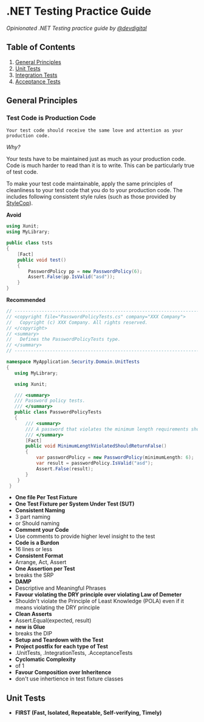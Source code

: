 # .NET Testing Practice Guide

*Opinionated .NET Testing practice guide by [@devdigital](//twitter/devdigital)*

## Table of Contents

   1. [General Principles](#general-principles)
   2. [Unit Tests](#unit-tests)
   3. [Integration Tests](#integration-tests)
   4. [Acceptance Tests](#acceptance-tests)

## General Principles

### Test Code is Production Code
    Your test code should receive the same love and attention as your production code.

   *Why?*

Your tests have to be maintained just as much as your production code. Code is much harder to read than it is to write. This can be particularly true of test code. 

To make your test code maintainable, apply the same principles of cleanliness to your test code that you do to your production code. The includes following consistent style rules (such as those provided by [StyleCop](//stylecop.codeplex.com)).

**Avoid**
   ```csharp   
   using Xunit;
   using MyLibrary;

   public class tsts
   {
       [Fact]
       public void test()
       {
           PasswordPolicy pp = new PasswordPolicy(6);
           Assert.False(pp.IsValid("asd"));
       }
   }
   ```

**Recommended**
   ```csharp
   // --------------------------------------------------------------------------------------------------------------------
   // <copyright file="PasswordPolicyTests.cs" company="XXX Company">
   //   Copyright (c) XXX Company. All rights reserved.
   // </copyright>
   // <summary>
   //   Defines the PasswordPolicyTests type.
   // </summary>
   // --------------------------------------------------------------------------------------------------------------------

   namespace MyApplication.Security.Domain.UnitTests
   {
      using MyLibrary;

      using Xunit;

      /// <summary>
      /// Password policy tests.
      /// </summary>
      public class PasswordPolicyTests
      {
          /// <summary>
          /// A password that violates the minimum length requirements should fail the password policy.
          /// </summary>
          [Fact]
          public void MinimumLengthViolatedShouldReturnFalse()
          {
              var passwordPolicy = new PasswordPolicy(minimumLength: 6);
              var result = passwordPolicy.IsValid("asd");
              Assert.False(result);
          }
       }
    }
   ```

   - **One file Per Test Fixture**
   - **One Test Fixture per System Under Test (SUT)**
   - **Consistent Naming**
   - 3 part naming
   - or Should naming
   - **Comment your Code**
   - Use comments to provide higher level insight to the test
   - **Code is a Burdon**
   - 16 lines or less
   - **Consistent Format**
   - Arrange, Act, Assert
   - **One Assertion per Test**
   - breaks the SRP
   - **DAMP**
   - Descriptive and Meaningful Phrases
   - **Favour violating the DRY principle over violating Law of Demeter**
   - Shouldn't violate the Principle of Least Knowledge (POLA) even if it means violating the DRY principle
   - **Clean Asserts**
   - Assert.Equal(expected, result)
   - **new is Glue**
   - breaks the DIP
   - **Setup and Teardown with the Test**
   - **Project postfix for each type of Test**
   - .UnitTests, .IntegrationTests, .AcceptanceTests
   - **Cyclomatic Complexity**
   - of 1
   - **Favour Composition over Inheritence**
   - don't use inhertience in test fixture classes

## Unit Tests

- **FIRST (Fast, Isolated, Repeatable, Self-verifying, Timely)**